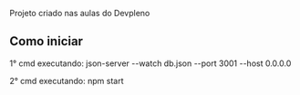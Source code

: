 Projeto criado nas aulas do Devpleno

## Como iniciar

1° cmd executando:
json-server --watch db.json --port 3001 --host 0.0.0.0

2° cmd executando:
npm start